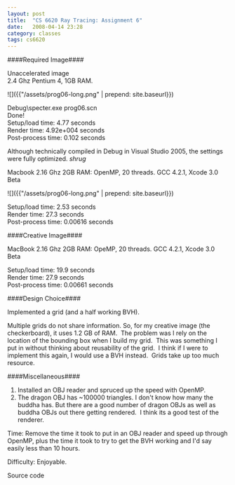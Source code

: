 ```yaml
---
layout: post
title:  "CS 6620 Ray Tracing: Assignment 6"
date:   2008-04-14 23:28
category: classes
tags: cs6620
---
```



####Required Image####

Unaccelerated image  
2.4 Ghz Pentium 4, 1GB RAM.

![]({{"/assets/prog06-long.png" | prepend: site.baseurl}})

Debug\specter.exe prog06.scn<br />
Done!<br />
Setup/load time:        4.77 seconds<br />
Render time:            4.92e+004 seconds<br />
Post-process time:      0.102 seconds

Although technically compiled in Debug in Visual Studio 2005, the settings were fully optimized.  *shrug*

Macbook 2.16 Ghz 2GB RAM:  OpenMP, 20 threads.  GCC 4.2.1, Xcode 3.0 Beta

![]({{"/assets/prog06-long.png" | prepend: site.baseurl}})

Setup/load time:    2.53 seconds<br />
Render time:        27.3 seconds<br />
Post-process time:    0.00616 seconds<br />

####Creative Image####

MacBook 2.16 Ghz 2GB RAM: OpeMP, 20 threads.  GCC 4.2.1, Xcode 3.0 Beta

<!--[[image:prog06-creative.png::center:0]] -->

Setup/load time:    19.9 seconds<br />
Render time:        27.9 seconds<br />
Post-process time:    0.00661 seconds 

####Design Choice####

Implemented a grid (and a half working BVH). 

Multiple grids do not share information.  So, for my creative image (the checkerboard), it uses 1.2 GB of RAM.  The problem was I rely on the location of the bounding box when I build my grid.  This was something I put in without thinking about reusability of the grid.  I think if I were to implement this again, I would use a BVH instead.  Grids take up too much resource. 

####Miscellaneous####

1.  Installed an OBJ reader and spruced up the speed with OpenMP.<br />
2. The dragon OBJ has ~100000 triangles. I don't know how many the
buddha has. But there are a good number of dragon OBJs as well as
buddha OBJs out there getting rendered.  I think its a good test of the renderer. 

Time:  Remove the time it took to put in an OBJ reader and speed up through OpenMP, plus the time it took to try to get the BVH working and I'd say easily less than 10 hours.

Difficulty:  Enjoyable.

Source code <!--[[download:Assignment6.zip:text:here:]]-->


